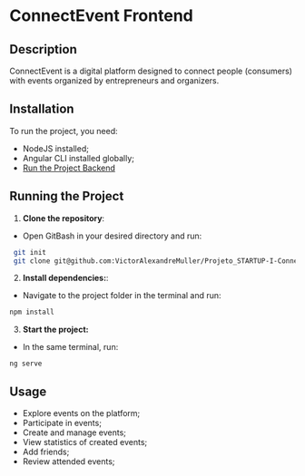 # ConnectEvent Frontend

## Description
ConnectEvent is a digital platform designed to connect people (consumers) with events organized by entrepreneurs and organizers.

## Installation
To run the project, you need:
  - NodeJS installed;
  - Angular CLI installed globally;
  - [Run the Project Backend](https://github.com/VictorAlexandreMuller/Projeto_STARTUP-I-ConnectEvent-BACKEND)

## Running the Project
1. **Clone the repository**:
  - Open GitBash in your desired directory and run:
  ```bash
   git init
   git clone git@github.com:VictorAlexandreMuller/Projeto_STARTUP-I-ConnectEvent-FRONTEND.git
  ```

2. **Install dependencies:**:
  - Navigate to the project folder in the terminal and run:
   ```bash
   npm install
   ```

3. **Start the project:**
  - In the same terminal, run:
  ```
  ng serve
  ```

## Usage
  - Explore events on the platform;
  - Participate in events;
  - Create and manage events;
  - View statistics of created events;
  - Add friends;
  - Review attended events;
